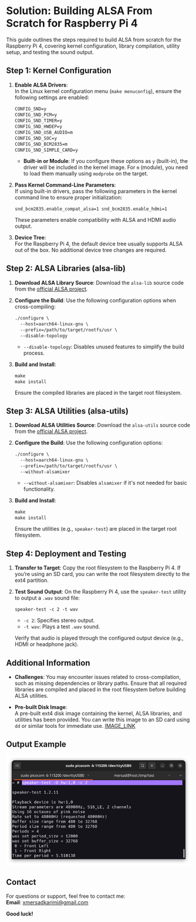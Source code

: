 # Solution: Building ALSA From Scratch for Raspberry Pi 4

This guide outlines the steps required to build ALSA from scratch for the Raspberry Pi 4, covering kernel configuration, library compilation, utility setup, and testing the sound output.


## Step 1: Kernel Configuration

1. **Enable ALSA Drivers**:  
   In the Linux kernel configuration menu (`make menuconfig`), ensure the following settings are enabled:

   ```
   CONFIG_SND=y
   CONFIG_SND_PCM=y
   CONFIG_SND_TIMER=y
   CONFIG_SND_HWDEP=y
   CONFIG_SND_USB_AUDIO=m
   CONFIG_SND_SOC=y
   CONFIG_SND_BCM2835=m
   CONFIG_SND_SIMPLE_CARD=y
   ```

   - **Built-in or Module**: If you configure these options as `y` (built-in), the driver will be included in the kernel image. For `m` (module), you need to load them manually using `modprobe` on the target.

2. **Pass Kernel Command-Line Parameters**:  
   If using built-in drivers, pass the following parameters in the kernel command line to ensure proper initialization:

   ```
   snd_bcm2835.enable_compat_alsa=1 snd_bcm2835.enable_hdmi=1
   ```

   These parameters enable compatibility with ALSA and HDMI audio output.

3. **Device Tree**:  
   For the Raspberry Pi 4, the default device tree usually supports ALSA out of the box. No additional device tree changes are required.


## Step 2: ALSA Libraries (alsa-lib)

1. **Download ALSA Library Source**:
   Download the `alsa-lib` source code from the [official ALSA project](https://alsa-project.org).

2. **Configure the Build**:
   Use the following configuration options when cross-compiling:

   ```
   ./configure \
     --host=aarch64-linux-gnu \
     --prefix=/path/to/target/rootfs/usr \
     --disable-topology
   ```

   - `--disable-topology`: Disables unused features to simplify the build process.

3. **Build and Install**:
   ```
   make
   make install
   ```

   Ensure the compiled libraries are placed in the target root filesystem.


## Step 3: ALSA Utilities (alsa-utils)

1. **Download ALSA Utilities Source**:
   Download the `alsa-utils` source code from the [official ALSA project](https://alsa-project.org).

2. **Configure the Build**:
   Use the following configuration options:

   ```
   ./configure \
     --host=aarch64-linux-gnu \
     --prefix=/path/to/target/rootfs/usr \
     --without-alsamixer
   ```

   - `--without-alsamixer`: Disables `alsamixer` if it's not needed for basic functionality.

3. **Build and Install**:
   ```
   make
   make install
   ```

   Ensure the utilities (e.g., `speaker-test`) are placed in the target root filesystem.


## Step 4: Deployment and Testing

1. **Transfer to Target**:
   Copy the root filesystem to the Raspberry Pi 4. If you’re using an SD card, you can write the root filesystem directly to the ext4 partition.

2. **Test Sound Output**:
   On the Raspberry Pi 4, use the `speaker-test` utility to output a `.wav` sound file:
   ```
   speaker-test -c 2 -t wav
   ```
   - `-c 2`: Specifies stereo output.
   - `-t wav`: Plays a test `.wav` sound.

   Verify that audio is played through the configured output device (e.g., HDMI or headphone jack).


## Additional Information

- **Challenges**: You may encounter issues related to cross-compilation, such as missing dependencies or library paths. Ensure that all required libraries are compiled and placed in the root filesystem before building ALSA utilities.

- **Pre-built Disk Image**:  
  A pre-built ext4 disk image containing the kernel, ALSA libraries, and utilities has been provided. You can write this image to an SD card using `dd` or similar tools for immediate use.
[IMAGE_LINK](https://mega.nz/file/Fzcx2YgK#Pg0pDyEMmxvYN2NSzc8otYbkkpPawRaxUfDjY6w8SDk) 

## Output Example

![Sample Output](https://github.com/xmersad/Embedded-Linux-Practices/blob/main/Embedded-Linux-System-Integration/Alsa_FS/alsa_fs_Solution/Sampleimg.png) 

## Contact

For questions or support, feel free to contact me:  
**Email**: [xmersadkarimi@gmail.com](mailto:xmersadkarimi@gmail.com)

**Good luck!**